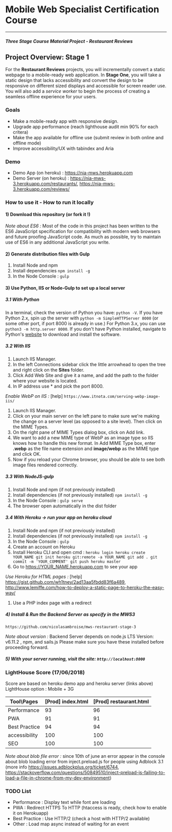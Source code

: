 # Mobile Web Specialist Certification Course
---
#### _Three Stage Course Material Project - Restaurant Reviews_

## Project Overview: Stage 1

For the **Restaurant Reviews** projects, you will incrementally convert a static webpage to a mobile-ready web application. In **Stage One**, you will take a static design that lacks accessibility and convert the design to be responsive on different sized displays and accessible for screen reader use. You will also add a _service worker_ to begin the process of creating a seamless offline experience for your users.

### Goals

- Make a mobile-ready app with responsive design.
- Upgrade app performance (reach lighthouse audit min 90% for each critera)
- Make the app available for offline use (submit review in both online and offline mode)
- Improve accessibility/UX with tabindex and Aria


### Demo
- Demo App (on heroku) : https://nia-mws.herokuapp.com
- Demo Server (on heroku) : https://nia-mws-3.herokuapp.com/restaurants/, https://nia-mws-3.herokuapp.com/reviews/

### How to use it - How to run it locally

#### 1) Download this repository (or fork it !)

_Note about ES6 :_
Most of the code in this project has been written to the ES6 JavaScript specification for compatibility with modern web browsers and future proofing JavaScript code. As much as possible, try to maintain use of ES6 in any additional JavaScript you write.

#### 2) Generate distribution files with Gulp
1. Install Node and npm
2. Install dependencies
`npm install -g`
3. In the Node Console :
`gulp`

#### 3) Use Python, IIS or Node-Gulp to set up a local server

##### 3.1 With Python
In a terminal, check the version of Python you have: `python -V`. If you have Python 2.x, spin up the server with `python -m SimpleHTTPServer 8000` (or some other port, if port 8000 is already in use.) For Python 3.x, you can use `python3 -m http.server 8000`. If you don't have Python installed, navigate to Python's [website](https://www.python.org/) to download and install the software.

##### 3.2 With IIS
1. Launch IIS Manager.
2. In the left Connections sidebar click the little arrowhead to open the tree and right click on the **Sites** folder.
3. Click Add Web Site and give it a name, and add the path to the folder where your website is located.
4. In IP address use * and pick the port 8000.

_Enable WebP on IIS :_ [help] `https://www.itnota.com/serving-webp-image-iis/`
1. Launch IIS Manager.
2. Click on your main server on the left pane to make sure we're making the change on a server level (as opposed to a site level). Then click on the MIME Types.
3. On the right pane of MIME Types dialog box, click on Add link.
4. We want to add a new MIME type of WebP as an image type so IIS knows how to handle this new format.
In Add MIME Type box, enter **.webp** as the file name extension and **image/webp** as the MIME type and click OK.
5. Now if you reload your Chrome browser, you should be able to see both image files rendered correctly.

##### 3.3 With NodeJS-gulp
1. Install Node and npm (if not previously installed)
2. Install dependencies (if not previously installed)
`npm install -g`
3. In the Node Console :
`gulp serve`
4. The browser open automatically in the dist folder

##### 3.4 With Heroku -> run your app on heroku cloud
1. Install Node and npm (if not previously installed)
2. Install dependencies (if not previously installed)
`npm install -g`
3. In the Node Console :
`gulp`
4. Create an account on Heroku
5. Install Heroku CLI and open cmd :
`heroku login
heroku create YOUR_NAME
git init
heroku git:remote -a YOUR_NAME
git add .
git commit -m 'YOUR_COMMENT'
git push heroku master`
6. Go to https://YOUR_NAME.herokuapp.com to see your app

_Use Heroku for HTML pages :_ [help] https://gist.github.com/wh1tney/2ad13aa5fbdd83f6a489, http://www.lemiffe.com/how-to-deploy-a-static-page-to-heroku-the-easy-way/
1. Use a PHP index page with a redirect

##### 4) Install & Run the Backend Server as specify in the MWS3
`https://github.com/nicolasambroise/mws-restaurant-stage-3`

_Note about version :_ Backend Server depends on node.js LTS Version: v6.11.2 , npm, and sails.js Please make sure you have these installed before proceeding forward.


##### 5) With your server running, visit the site: `http://localhost:8000`

### LightHouse Score (17/06/2018)
Score are based on heroku demo app and heroku server (links above)
LightHouse option : Mobile + 3G

| Tool\Pages | [Prod] index.html | [Prod] restaurant.html |
| --- | --- | --- |
| Performance | 93 | 96 |
| PWA | 91 | 91 |
| Best Practice | 94 | 94 |
| accessibility | 100 | 100 |
| SEO | 100 | 100 |

_Note about blob file error :_ since 10th of june an error appear in the console about blob loading error from inject.preload.js
for people using Adblock 3.1 (more info https://issues.adblockplus.org/ticket/6744, https://stackoverflow.com/questions/50849510/inject-preload-js-failing-to-load-a-file-in-chrome-from-my-dev-environment)

### TODO List
- Performance : Display text while font are loading
- PWA : Redirect HTTPS To HTTP (htaccess is ready, check how to enable it on Herokuapp)
- Best Practice : Use HTTP/2 (check a host with HTTP/2 available)
- Other : Load map async instead of waiting for an event
